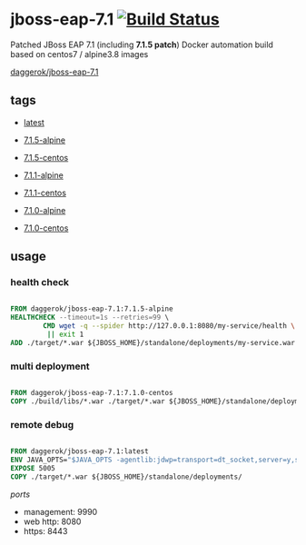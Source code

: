 # jboss-eap-7.1 [![Build Status](https://travis-ci.org/daggerok/jboss-eap-7.1.svg?branch=master)](https://travis-ci.org/daggerok/jboss-eap-7.1)
Patched JBoss EAP 7.1 (including __7.1.5 patch__) Docker automation build based on centos7 / alpine3.8 images

[daggerok/jboss-eap-7.1](https://hub.docker.com/r/daggerok/jboss-eap-7.1/)

## tags

- [latest](https://github.com/daggerok/jboss-eap-7.1/blob/master/Dockerfile)

- [7.1.5-alpine](https://github.com/daggerok/jboss-eap-7.1/blob/7.1.5-alpine/Dockerfile)
- [7.1.5-centos](https://github.com/daggerok/jboss-eap-7.1/blob/7.1.5-centos/Dockerfile)

- [7.1.1-alpine](https://github.com/daggerok/jboss-eap-7.1/blob/7.1.1-alpine/Dockerfile)
- [7.1.1-centos](https://github.com/daggerok/jboss-eap-7.1/blob/7.1.1-centos/Dockerfile)

- [7.1.0-alpine](https://github.com/daggerok/jboss-eap-7.1/blob/7.1.0-alpine/Dockerfile)
- [7.1.0-centos](https://github.com/daggerok/jboss-eap-7.1/blob/7.1.0-centos/Dockerfile)

## usage

### health check

```Dockerfile

FROM daggerok/jboss-eap-7.1:7.1.5-alpine
HEALTHCHECK --timeout=1s --retries=99 \
        CMD wget -q --spider http://127.0.0.1:8080/my-service/health \
         || exit 1
ADD ./target/*.war ${JBOSS_HOME}/standalone/deployments/my-service.war

```

### multi deployment

```Dockerfile

FROM daggerok/jboss-eap-7.1:7.1.0-centos
COPY ./build/libs/*.war ./target/*.war ${JBOSS_HOME}/standalone/deployments/

```

### remote debug

```Dockerfile

FROM daggerok/jboss-eap-7.1:latest
ENV JAVA_OPTS="$JAVA_OPTS -agentlib:jdwp=transport=dt_socket,server=y,suspend=n,address=5005 "
EXPOSE 5005
COPY ./target/*.war ${JBOSS_HOME}/standalone/deployments/

```

_ports_

- management: 9990
- web http: 8080
- https: 8443
